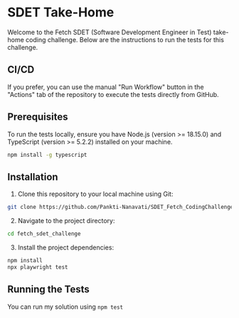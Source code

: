 # SDET Take-Home

Welcome to the Fetch SDET (Software Development Engineer in Test) take-home coding challenge. Below are the instructions to run the tests for this challenge. 

## CI/CD

If you prefer, you can use the manual "Run Workflow" button in the "Actions" tab of the repository to execute the tests directly from GitHub.

## Prerequisites

To run the tests locally, ensure you have Node.js (version >= 18.15.0) and TypeScript (version >= 5.2.2) installed on your machine.

```bash
npm install -g typescript
```

## Installation

1. Clone this repository to your local machine using Git:

```bash
git clone https://github.com/Pankti-Nanavati/SDET_Fetch_CodingChallenge.git

```

2. Navigate to the project directory:

```bash
cd fetch_sdet_challenge
```

3. Install the project dependencies:

```bash
npm install
npx playwright test
```

## Running the Tests

You can run my solution using ```npm test```
